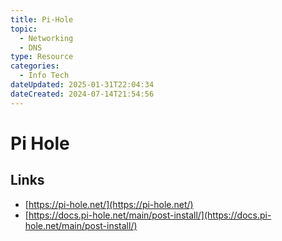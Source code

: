 ```yaml
---
title: Pi-Hole
topic:
  - Networking
  - DNS
type: Resource
categories:
  - Info Tech
dateUpdated: 2025-01-31T22:04:34
dateCreated: 2024-07-14T21:54:56
---
```

# Pi Hole
## Links
- [https://pi-hole.net/](https://pi-hole.net/)
- [https://docs.pi-hole.net/main/post-install/](https://docs.pi-hole.net/main/post-install/)